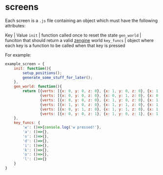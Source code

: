 screens
=======

Each screen is a `.js` file containing an object which must have the following attributes:

Key | Value
`init` | function called once to reset the state
`gen_world` | funciton that should return a valid [zengine](http://github.com/roadkillcat/zengine) world
`key_funcs` | object where each key is a function to be called when that key is pressed

For example:

```javascript
example_screen = {
    init: function(){
        setup_positions();
        generate_some_stuff_for_later();
    },
    gen_world: function(){
        return [{verts: [{x: 0, y: 0, z: 0}, {x: 1, y: 0, z: 0}, {x: 1, y: 1, z: 0}, {x: 0, y: 1, z: 0}], col: 'pink'},
                {verts: [{x: 0, y: 0, z: 0}, {x: 0, y: 1, z: 0}, {x: 0, y: 1, z: 1}, {x: 0, y: 0, z: 1}], col: 'pink'},
                {verts: [{x: 0, y: 0, z: 0}, {x: 1, y: 0, z: 0}, {x: 1, y: 0, z: 1}, {x: 0, y: 0, z: 1}], col: 'pink'},
                {verts: [{x: 1, y: 0, z: 0}, {x: 1, y: 1, z: 0}, {x: 1, y: 1, z: 1}, {x: 1, y: 0, z: 1}], col: 'pink'},
                {verts: [{x: 0, y: 1, z: 0}, {x: 1, y: 1, z: 0}, {x: 1, y: 1, z: 1}, {x: 0, y: 1, z: 1}], col: 'pink'},
                {verts: [{x: 0, y: 0, z: 1}, {x: 1, y: 0, z: 1}, {x: 1, y: 1, z: 1}, {x: 0, y: 1, z: 1}], col: 'pink'}]
    },
    key_funcs: {
        'w': ()=>{console.log('w pressed!'},
        'a': ()=>{},
        's': ()=>{},
        'd': ()=>{},
        'i': ()=>{},
        'k': ()=>{},
        'o': ()=>{},
        'l': ()=>{}
    }
}
```
